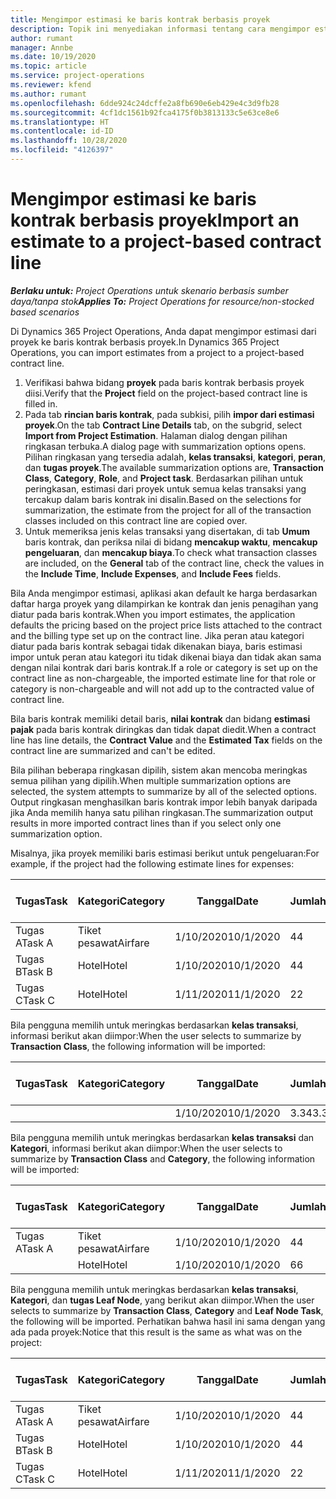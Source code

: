 ```yaml
---
title: Mengimpor estimasi ke baris kontrak berbasis proyek
description: Topik ini menyediakan informasi tentang cara mengimpor estimasi dari proyek ke baris kontrak.
author: rumant
manager: Annbe
ms.date: 10/19/2020
ms.topic: article
ms.service: project-operations
ms.reviewer: kfend
ms.author: rumant
ms.openlocfilehash: 6dde924c24dcffe2a8fb690e6eb429e4c3d9fb28
ms.sourcegitcommit: 4cf1dc1561b92fca4175f0b3813133c5e63ce8e6
ms.translationtype: HT
ms.contentlocale: id-ID
ms.lasthandoff: 10/28/2020
ms.locfileid: "4126397"
---
```

# <a name="import-an-estimate-to-a-project-based-contract-line"></a><span data-ttu-id="b1fba-103">Mengimpor estimasi ke baris kontrak berbasis proyek</span><span class="sxs-lookup"><span data-stu-id="b1fba-103">Import an estimate to a project-based contract line</span></span>

<span data-ttu-id="b1fba-104">_**Berlaku untuk:** Project Operations untuk skenario berbasis sumber daya/tanpa stok_</span><span class="sxs-lookup"><span data-stu-id="b1fba-104">_**Applies To:** Project Operations for resource/non-stocked based scenarios_</span></span>

<span data-ttu-id="b1fba-105">Di Dynamics 365 Project Operations, Anda dapat mengimpor estimasi dari proyek ke baris kontrak berbasis proyek.</span><span class="sxs-lookup"><span data-stu-id="b1fba-105">In Dynamics 365 Project Operations, you can import estimates from a project to a project-based contract line.</span></span>

1. <span data-ttu-id="b1fba-106">Verifikasi bahwa bidang **proyek** pada baris kontrak berbasis proyek diisi.</span><span class="sxs-lookup"><span data-stu-id="b1fba-106">Verify that the **Project** field on the project-based contract line is filled in.</span></span>
2. <span data-ttu-id="b1fba-107">Pada tab **rincian baris kontrak**, pada subkisi, pilih **impor dari estimasi proyek**.</span><span class="sxs-lookup"><span data-stu-id="b1fba-107">On the tab **Contract Line Details** tab, on the subgrid, select **Import from Project Estimation**.</span></span> <span data-ttu-id="b1fba-108">Halaman dialog dengan pilihan ringkasan terbuka.</span><span class="sxs-lookup"><span data-stu-id="b1fba-108">A dialog page with summarization options opens.</span></span> <span data-ttu-id="b1fba-109">Pilihan ringkasan yang tersedia adalah, **kelas transaksi**, **kategori**, **peran**, dan **tugas proyek**.</span><span class="sxs-lookup"><span data-stu-id="b1fba-109">The available summarization options are, **Transaction Class**, **Category**, **Role**, and **Project task**.</span></span> <span data-ttu-id="b1fba-110">Berdasarkan pilihan untuk peringkasan, estimasi dari proyek untuk semua kelas transaksi yang tercakup dalam baris kontrak ini disalin.</span><span class="sxs-lookup"><span data-stu-id="b1fba-110">Based on the selections for summarization, the estimate from the project for all of the transaction classes included on this contract line are copied over.</span></span> 
3. <span data-ttu-id="b1fba-111">Untuk memeriksa jenis kelas transaksi yang disertakan, di tab **Umum** baris kontrak, dan periksa nilai di bidang **mencakup waktu**, **mencakup pengeluaran**, dan **mencakup biaya**.</span><span class="sxs-lookup"><span data-stu-id="b1fba-111">To check what transaction classes are included, on the **General** tab of the contract line, check the values in the **Include Time**, **Include Expenses**, and **Include Fees** fields.</span></span>

<span data-ttu-id="b1fba-112">Bila Anda mengimpor estimasi, aplikasi akan default ke harga berdasarkan daftar harga proyek yang dilampirkan ke kontrak dan jenis penagihan yang diatur pada baris kontrak.</span><span class="sxs-lookup"><span data-stu-id="b1fba-112">When you import estimates, the application defaults the pricing based on the project price lists attached to the contract and the billing type set up on the contract line.</span></span> <span data-ttu-id="b1fba-113">Jika peran atau kategori diatur pada baris kontrak sebagai tidak dikenakan biaya, baris estimasi impor untuk peran atau kategori itu tidak dikenai biaya dan tidak akan sama dengan nilai kontrak dari baris kontrak.</span><span class="sxs-lookup"><span data-stu-id="b1fba-113">If a role or category is set up on the contract line as non-chargeable, the imported estimate line for that role or category is non-chargeable and will not add up to the contracted value of contract line.</span></span>

<span data-ttu-id="b1fba-114">Bila baris kontrak memiliki detail baris, **nilai kontrak** dan bidang **estimasi pajak** pada baris kontrak diringkas dan tidak dapat diedit.</span><span class="sxs-lookup"><span data-stu-id="b1fba-114">When a contract line has line details, the **Contract Value** and the **Estimated Tax** fields on the contract line are summarized and can't be edited.</span></span>

<span data-ttu-id="b1fba-115">Bila pilihan beberapa ringkasan dipilih, sistem akan mencoba meringkas semua pilihan yang dipilih.</span><span class="sxs-lookup"><span data-stu-id="b1fba-115">When multiple summarization options are selected, the system attempts to summarize by all of the selected options.</span></span> <span data-ttu-id="b1fba-116">Output ringkasan menghasilkan baris kontrak impor lebih banyak daripada jika Anda memilih hanya satu pilihan ringkasan.</span><span class="sxs-lookup"><span data-stu-id="b1fba-116">The summarization output results in more imported contract lines than if you select only one summarization option.</span></span>

<span data-ttu-id="b1fba-117">Misalnya, jika proyek memiliki baris estimasi berikut untuk pengeluaran:</span><span class="sxs-lookup"><span data-stu-id="b1fba-117">For example, if the project had the following estimate lines for expenses:</span></span>

| <span data-ttu-id="b1fba-118">Tugas</span><span class="sxs-lookup"><span data-stu-id="b1fba-118">Task</span></span> | <span data-ttu-id="b1fba-119">Kategori</span><span class="sxs-lookup"><span data-stu-id="b1fba-119">Category</span></span> | <span data-ttu-id="b1fba-120">Tanggal</span><span class="sxs-lookup"><span data-stu-id="b1fba-120">Date</span></span> | <span data-ttu-id="b1fba-121">Jumlah</span><span class="sxs-lookup"><span data-stu-id="b1fba-121">Quantity</span></span> | <span data-ttu-id="b1fba-122">Harga unit</span><span class="sxs-lookup"><span data-stu-id="b1fba-122">Unit price</span></span> | <span data-ttu-id="b1fba-123">Jumlah</span><span class="sxs-lookup"><span data-stu-id="b1fba-123">Amount</span></span> |
| --- | --- | --- | --- | --- | --- |
| <span data-ttu-id="b1fba-124">Tugas A</span><span class="sxs-lookup"><span data-stu-id="b1fba-124">Task A</span></span> | <span data-ttu-id="b1fba-125">Tiket pesawat</span><span class="sxs-lookup"><span data-stu-id="b1fba-125">Airfare</span></span> | <span data-ttu-id="b1fba-126">1/10/2020</span><span class="sxs-lookup"><span data-stu-id="b1fba-126">10/1/2020</span></span> | <span data-ttu-id="b1fba-127">4</span><span class="sxs-lookup"><span data-stu-id="b1fba-127">4</span></span> | <span data-ttu-id="b1fba-128">400</span><span class="sxs-lookup"><span data-stu-id="b1fba-128">400</span></span> | <span data-ttu-id="b1fba-129">1600</span><span class="sxs-lookup"><span data-stu-id="b1fba-129">1600</span></span> |
| <span data-ttu-id="b1fba-130">Tugas B</span><span class="sxs-lookup"><span data-stu-id="b1fba-130">Task B</span></span> | <span data-ttu-id="b1fba-131">Hotel</span><span class="sxs-lookup"><span data-stu-id="b1fba-131">Hotel</span></span> | <span data-ttu-id="b1fba-132">1/10/2020</span><span class="sxs-lookup"><span data-stu-id="b1fba-132">10/1/2020</span></span> | <span data-ttu-id="b1fba-133">4</span><span class="sxs-lookup"><span data-stu-id="b1fba-133">4</span></span> | <span data-ttu-id="b1fba-134">200</span><span class="sxs-lookup"><span data-stu-id="b1fba-134">200</span></span> | <span data-ttu-id="b1fba-135">800</span><span class="sxs-lookup"><span data-stu-id="b1fba-135">800</span></span> |
| <span data-ttu-id="b1fba-136">Tugas C</span><span class="sxs-lookup"><span data-stu-id="b1fba-136">Task C</span></span> | <span data-ttu-id="b1fba-137">Hotel</span><span class="sxs-lookup"><span data-stu-id="b1fba-137">Hotel</span></span> | <span data-ttu-id="b1fba-138">1/11/2020</span><span class="sxs-lookup"><span data-stu-id="b1fba-138">11/1/2020</span></span> | <span data-ttu-id="b1fba-139">2</span><span class="sxs-lookup"><span data-stu-id="b1fba-139">2</span></span> | <span data-ttu-id="b1fba-140">200</span><span class="sxs-lookup"><span data-stu-id="b1fba-140">200</span></span> | <span data-ttu-id="b1fba-141">400</span><span class="sxs-lookup"><span data-stu-id="b1fba-141">400</span></span> |

<span data-ttu-id="b1fba-142">Bila pengguna memilih untuk meringkas berdasarkan **kelas transaksi**, informasi berikut akan diimpor:</span><span class="sxs-lookup"><span data-stu-id="b1fba-142">When the user selects to summarize by **Transaction Class**, the following information will be imported:</span></span>

| <span data-ttu-id="b1fba-143">Tugas</span><span class="sxs-lookup"><span data-stu-id="b1fba-143">Task</span></span> | <span data-ttu-id="b1fba-144">Kategori</span><span class="sxs-lookup"><span data-stu-id="b1fba-144">Category</span></span> | <span data-ttu-id="b1fba-145">Tanggal</span><span class="sxs-lookup"><span data-stu-id="b1fba-145">Date</span></span> | <span data-ttu-id="b1fba-146">Jumlah</span><span class="sxs-lookup"><span data-stu-id="b1fba-146">Quantity</span></span> | <span data-ttu-id="b1fba-147">Harga unit</span><span class="sxs-lookup"><span data-stu-id="b1fba-147">Unit price</span></span> | <span data-ttu-id="b1fba-148">Jumlah</span><span class="sxs-lookup"><span data-stu-id="b1fba-148">Amount</span></span> |
| --- | --- | --- | --- | --- | --- |
| &nbsp;  | &nbsp;  | <span data-ttu-id="b1fba-149">1/10/2020</span><span class="sxs-lookup"><span data-stu-id="b1fba-149">10/1/2020</span></span> | <span data-ttu-id="b1fba-150">3.34</span><span class="sxs-lookup"><span data-stu-id="b1fba-150">3.34</span></span> | <span data-ttu-id="b1fba-151">840</span><span class="sxs-lookup"><span data-stu-id="b1fba-151">840</span></span> | <span data-ttu-id="b1fba-152">2800</span><span class="sxs-lookup"><span data-stu-id="b1fba-152">2800</span></span> |

<span data-ttu-id="b1fba-153">Bila pengguna memilih untuk meringkas berdasarkan **kelas transaksi** dan **Kategori**, informasi berikut akan diimpor:</span><span class="sxs-lookup"><span data-stu-id="b1fba-153">When the user selects to summarize by **Transaction Class** and **Category**, the following information will be imported:</span></span>

| <span data-ttu-id="b1fba-154">Tugas</span><span class="sxs-lookup"><span data-stu-id="b1fba-154">Task</span></span> | <span data-ttu-id="b1fba-155">Kategori</span><span class="sxs-lookup"><span data-stu-id="b1fba-155">Category</span></span> | <span data-ttu-id="b1fba-156">Tanggal</span><span class="sxs-lookup"><span data-stu-id="b1fba-156">Date</span></span> | <span data-ttu-id="b1fba-157">Jumlah</span><span class="sxs-lookup"><span data-stu-id="b1fba-157">Quantity</span></span> | <span data-ttu-id="b1fba-158">Harga unit</span><span class="sxs-lookup"><span data-stu-id="b1fba-158">Unit price</span></span> | <span data-ttu-id="b1fba-159">Jumlah</span><span class="sxs-lookup"><span data-stu-id="b1fba-159">Amount</span></span> |
| --- | --- | --- | --- | --- | --- |
| <span data-ttu-id="b1fba-160">Tugas A</span><span class="sxs-lookup"><span data-stu-id="b1fba-160">Task A</span></span> | <span data-ttu-id="b1fba-161">Tiket pesawat</span><span class="sxs-lookup"><span data-stu-id="b1fba-161">Airfare</span></span> | <span data-ttu-id="b1fba-162">1/10/2020</span><span class="sxs-lookup"><span data-stu-id="b1fba-162">10/1/2020</span></span> | <span data-ttu-id="b1fba-163">4</span><span class="sxs-lookup"><span data-stu-id="b1fba-163">4</span></span> | <span data-ttu-id="b1fba-164">400</span><span class="sxs-lookup"><span data-stu-id="b1fba-164">400</span></span> | <span data-ttu-id="b1fba-165">1600</span><span class="sxs-lookup"><span data-stu-id="b1fba-165">1600</span></span> |
| &nbsp;  | <span data-ttu-id="b1fba-166">Hotel</span><span class="sxs-lookup"><span data-stu-id="b1fba-166">Hotel</span></span> | <span data-ttu-id="b1fba-167">1/10/2020</span><span class="sxs-lookup"><span data-stu-id="b1fba-167">10/1/2020</span></span> | <span data-ttu-id="b1fba-168">6</span><span class="sxs-lookup"><span data-stu-id="b1fba-168">6</span></span> | <span data-ttu-id="b1fba-169">200</span><span class="sxs-lookup"><span data-stu-id="b1fba-169">200</span></span> | <span data-ttu-id="b1fba-170">1200</span><span class="sxs-lookup"><span data-stu-id="b1fba-170">1200</span></span> |

<span data-ttu-id="b1fba-171">Bila pengguna memilih untuk meringkas berdasarkan **kelas transaksi**, **Kategori**, dan **tugas Leaf Node**, yang berikut akan diimpor.</span><span class="sxs-lookup"><span data-stu-id="b1fba-171">When the user selects to summarize by **Transaction Class**, **Category** and **Leaf Node Task**, the following will be imported.</span></span> <span data-ttu-id="b1fba-172">Perhatikan bahwa hasil ini sama dengan yang ada pada proyek:</span><span class="sxs-lookup"><span data-stu-id="b1fba-172">Notice that this result is the same as what was on the project:</span></span>

| <span data-ttu-id="b1fba-173">Tugas</span><span class="sxs-lookup"><span data-stu-id="b1fba-173">Task</span></span> | <span data-ttu-id="b1fba-174">Kategori</span><span class="sxs-lookup"><span data-stu-id="b1fba-174">Category</span></span> | <span data-ttu-id="b1fba-175">Tanggal</span><span class="sxs-lookup"><span data-stu-id="b1fba-175">Date</span></span> | <span data-ttu-id="b1fba-176">Jumlah</span><span class="sxs-lookup"><span data-stu-id="b1fba-176">Quantity</span></span> | <span data-ttu-id="b1fba-177">Harga unit</span><span class="sxs-lookup"><span data-stu-id="b1fba-177">Unit price</span></span> | <span data-ttu-id="b1fba-178">Jumlah</span><span class="sxs-lookup"><span data-stu-id="b1fba-178">Amount</span></span> |
| --- | --- | --- | --- | --- | --- |
| <span data-ttu-id="b1fba-179">Tugas A</span><span class="sxs-lookup"><span data-stu-id="b1fba-179">Task A</span></span> | <span data-ttu-id="b1fba-180">Tiket pesawat</span><span class="sxs-lookup"><span data-stu-id="b1fba-180">Airfare</span></span> | <span data-ttu-id="b1fba-181">1/10/2020</span><span class="sxs-lookup"><span data-stu-id="b1fba-181">10/1/2020</span></span> | <span data-ttu-id="b1fba-182">4</span><span class="sxs-lookup"><span data-stu-id="b1fba-182">4</span></span> | <span data-ttu-id="b1fba-183">400</span><span class="sxs-lookup"><span data-stu-id="b1fba-183">400</span></span> | <span data-ttu-id="b1fba-184">1600</span><span class="sxs-lookup"><span data-stu-id="b1fba-184">1600</span></span> |
| <span data-ttu-id="b1fba-185">Tugas B</span><span class="sxs-lookup"><span data-stu-id="b1fba-185">Task B</span></span> | <span data-ttu-id="b1fba-186">Hotel</span><span class="sxs-lookup"><span data-stu-id="b1fba-186">Hotel</span></span> | <span data-ttu-id="b1fba-187">1/10/2020</span><span class="sxs-lookup"><span data-stu-id="b1fba-187">10/1/2020</span></span> | <span data-ttu-id="b1fba-188">4</span><span class="sxs-lookup"><span data-stu-id="b1fba-188">4</span></span> | <span data-ttu-id="b1fba-189">200</span><span class="sxs-lookup"><span data-stu-id="b1fba-189">200</span></span> | <span data-ttu-id="b1fba-190">800</span><span class="sxs-lookup"><span data-stu-id="b1fba-190">800</span></span> |
| <span data-ttu-id="b1fba-191">Tugas C</span><span class="sxs-lookup"><span data-stu-id="b1fba-191">Task C</span></span> | <span data-ttu-id="b1fba-192">Hotel</span><span class="sxs-lookup"><span data-stu-id="b1fba-192">Hotel</span></span> | <span data-ttu-id="b1fba-193">1/11/2020</span><span class="sxs-lookup"><span data-stu-id="b1fba-193">11/1/2020</span></span> | <span data-ttu-id="b1fba-194">2</span><span class="sxs-lookup"><span data-stu-id="b1fba-194">2</span></span> | <span data-ttu-id="b1fba-195">200</span><span class="sxs-lookup"><span data-stu-id="b1fba-195">200</span></span> | <span data-ttu-id="b1fba-196">400</span><span class="sxs-lookup"><span data-stu-id="b1fba-196">400</span></span> |
